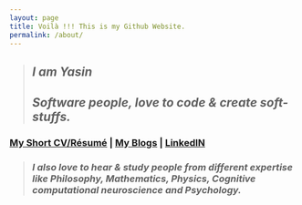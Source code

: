 ```yaml
---
layout: page
title: Voilà !!! This is my Github Website.
permalink: /about/
---
```




> ## _I am Yasin_
> ## _Software people, love to code & create soft-stuffs._


### [My Short CV/Résumé](https://github.com/ShihabYasin/shihabyasin.github.io/blob/gh-pages/cv/Yasin_Resume.pdf)  | [My Blogs](https://shihabyasin.github.io/)  | [LinkedIN](https://www.linkedin.com/in/yasinshihab/)

> 
>  
> ### _I also love to hear & study people from different expertise like Philosophy, Mathematics, Physics, Cognitive computational neuroscience and Psychology._


